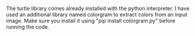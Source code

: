 The turtle library comes already installed with the python interpreter.
I have used an additional library named colorgram to extract colors from an input image.
Make sure you install it using "pip install colorgram.py" before running the code.
